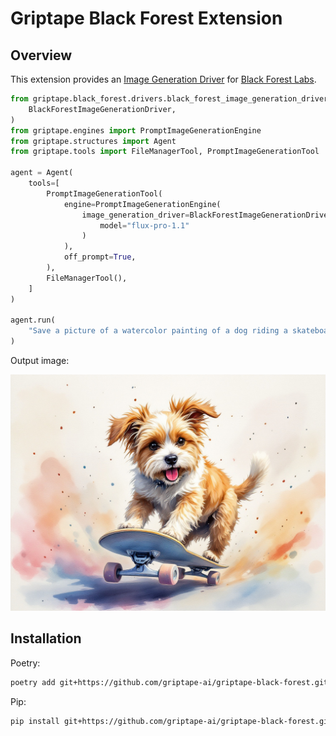# Griptape Black Forest Extension

## Overview
This extension provides an [Image Generation Driver](https://docs.griptape.ai/stable/griptape-framework/drivers/image-generation-drivers/#amazon-bedrock) for [Black Forest Labs](https://docs.bfl.ml/quick_start/gen_image).

```python
from griptape.black_forest.drivers.black_forest_image_generation_driver import (
    BlackForestImageGenerationDriver,
)
from griptape.engines import PromptImageGenerationEngine
from griptape.structures import Agent
from griptape.tools import FileManagerTool, PromptImageGenerationTool

agent = Agent(
    tools=[
        PromptImageGenerationTool(
            engine=PromptImageGenerationEngine(
                image_generation_driver=BlackForestImageGenerationDriver(
                    model="flux-pro-1.1"
                )
            ),
            off_prompt=True,
        ),
        FileManagerTool(),
    ]
)

agent.run(
    "Save a picture of a watercolor painting of a dog riding a skateboard to the assets directory."
)
```
Output image: 

![Watercolor painting of a dog riding a skateboard](assets/dog_skateboard_watercolor.jpeg)

## Installation

Poetry:
```bash
poetry add git+https://github.com/griptape-ai/griptape-black-forest.git
```

Pip:
```bash
pip install git+https://github.com/griptape-ai/griptape-black-forest.git
```
